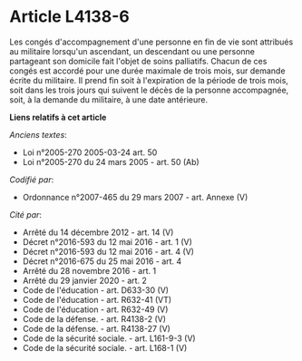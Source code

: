 # Article L4138-6

Les congés d'accompagnement d'une personne en fin de vie sont attribués au militaire lorsqu'un ascendant, un descendant ou
une personne partageant son domicile fait l'objet de soins palliatifs. Chacun de ces congés est accordé pour une durée
maximale de trois mois, sur demande écrite du militaire. Il prend fin soit à l'expiration de la période de trois mois, soit
dans les trois jours qui suivent le décès de la personne accompagnée, soit, à la demande du militaire, à une date antérieure.

**Liens relatifs à cet article**

_Anciens textes_:

  - Loi n°2005-270 2005-03-24 art. 50
  - Loi n°2005-270 du 24 mars 2005 - art. 50 (Ab)

_Codifié par_:

  - Ordonnance n°2007-465 du 29 mars 2007 - art. Annexe (V)

_Cité par_:

  - Arrêté du 14 décembre 2012 - art. 14 (V)
  - Décret n°2016-593 du 12 mai 2016 - art. 1 (V)
  - Décret n°2016-593 du 12 mai 2016 - art. 4 (V)
  - Décret n°2016-675 du 25 mai 2016 - art. 4
  - Arrêté du 28 novembre 2016 - art. 1
  - Arrêté du 29 janvier 2020 - art. 2
  - Code de l'éducation - art. D633-30 (V)
  - Code de l'éducation - art. R632-41 (VT)
  - Code de l'éducation - art. R632-49 (V)
  - Code de la défense. - art. R4138-2 (V)
  - Code de la défense. - art. R4138-27 (V)
  - Code de la sécurité sociale. - art. L161-9-3 (V)
  - Code de la sécurité sociale. - art. L168-1 (V)
